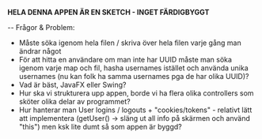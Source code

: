 **HELA DENNA APPEN ÄR EN SKETCH - INGET FÄRDIGBYGGT**

-- Frågor & Problem: 
* Måste söka igenom hela filen / skriva över hela filen varje gång man ändrar något
* För att hitta en användare om man inte har UUID måste man söka igenom varje map och fil, hasha usernames istället och använda unika usernames (nu kan folk ha samma usernames pga de har olika UUID)?
* Vad är bäst, JavaFX eller Swing?
* Hur ska vi strukturera upp appen, borde vi ha flera olika controllers som sköter olika delar av programmet?
* Hur hanterar man User logins / logouts + "cookies/tokens" - relativt lätt att implementera (getUser() -> släng ut all info på skärmen och använd "this") men ksk lite dumt så som appen är byggd?

